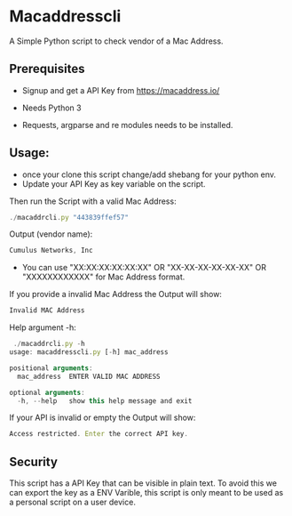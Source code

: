 # Macaddresscli
A Simple Python script to check vendor of a Mac Address.

## Prerequisites

- Signup and get a API Key from https://macaddress.io/

- Needs Python 3

- Requests, argparse and re modules needs to be installed.

## Usage:

- once your clone this script change/add shebang for your python env.
- Update your API Key as key variable on the script.

Then run the Script with a valid Mac Address:
```javascript
./macaddrcli.py "443839ffef57"
```
Output (vendor name):
```javascript
Cumulus Networks, Inc
```
- You can use "XX:XX:XX:XX:XX:XX" OR  "XX-XX-XX-XX-XX-XX" OR "XXXXXXXXXXXX" for Mac Address format.


If you provide a invalid Mac Address the Output will show:
```javascript
Invalid MAC Address
```
Help argument -h:
```javascript
 ./macaddrcli.py -h                                                                                                                                                            ─╯
usage: macaddresscli.py [-h] mac_address

positional arguments:
  mac_address  ENTER VALID MAC ADDRESS

optional arguments:
  -h, --help   show this help message and exit
```
If your API is invalid or empty the Output will show:
```javascript
Access restricted. Enter the correct API key.
```

## Security
This script has a API Key that can be visible in plain text. To avoid this we can export the key as a ENV Varible, this script is only meant to be used
as a personal script on a user device.
